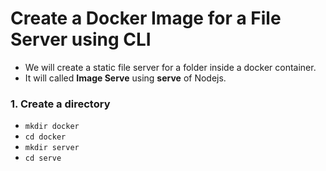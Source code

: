 # Create a Docker Image for a File Server using CLI


- We will create a static file server for a folder inside a docker container.
- It will called **Image Serve** using **serve** of Nodejs.


### 1. Create a directory
- `mkdir docker`
- `cd docker`
- `mkdir server`
- `cd serve`
